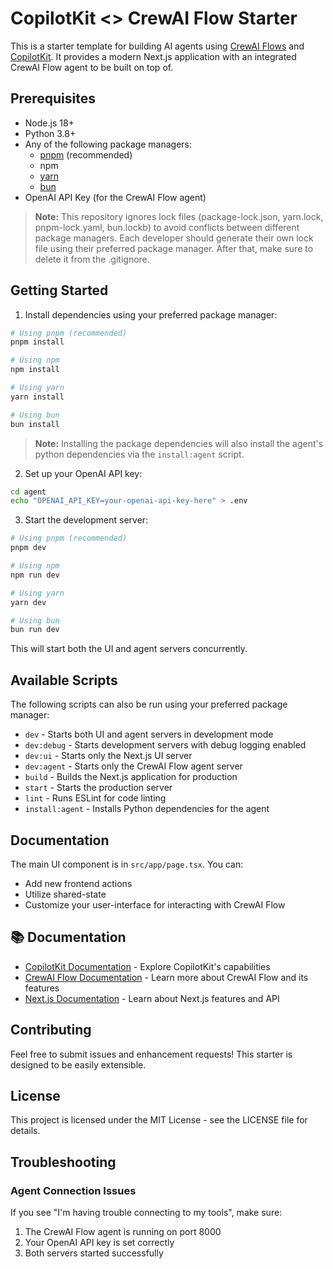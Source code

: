 # CopilotKit <> CrewAI Flow Starter

This is a starter template for building AI agents using [CrewAI Flows](https://docs.crewai.com/en/concepts/flows) and [CopilotKit](https://copilotkit.ai). It provides a modern Next.js application with an integrated CrewAI Flow agent to be built on top of.

## Prerequisites

- Node.js 18+ 
- Python 3.8+
- Any of the following package managers:
  - [pnpm](https://pnpm.io/installation) (recommended)
  - npm
  - [yarn](https://classic.yarnpkg.com/lang/en/docs/install/#mac-stable)
  - [bun](https://bun.sh/)
- OpenAI API Key (for the CrewAI Flow agent)

> **Note:** This repository ignores lock files (package-lock.json, yarn.lock, pnpm-lock.yaml, bun.lockb) to avoid conflicts between different package managers. Each developer should generate their own lock file using their preferred package manager. After that, make sure to delete it from the .gitignore.

## Getting Started

1. Install dependencies using your preferred package manager:
```bash
# Using pnpm (recommended)
pnpm install

# Using npm
npm install

# Using yarn
yarn install

# Using bun
bun install
```

> **Note:** Installing the package dependencies will also install the agent's python dependencies via the `install:agent` script.


2. Set up your OpenAI API key:
```bash
cd agent
echo "OPENAI_API_KEY=your-openai-api-key-here" > .env
```

3. Start the development server:
```bash
# Using pnpm (recommended)
pnpm dev

# Using npm
npm run dev

# Using yarn
yarn dev

# Using bun
bun run dev
```

This will start both the UI and agent servers concurrently.

## Available Scripts
The following scripts can also be run using your preferred package manager:
- `dev` - Starts both UI and agent servers in development mode
- `dev:debug` - Starts development servers with debug logging enabled
- `dev:ui` - Starts only the Next.js UI server
- `dev:agent` - Starts only the CrewAI Flow agent server
- `build` - Builds the Next.js application for production
- `start` - Starts the production server
- `lint` - Runs ESLint for code linting
- `install:agent` - Installs Python dependencies for the agent

## Documentation

The main UI component is in `src/app/page.tsx`. You can:
- Add new frontend actions
- Utilize shared-state
- Customize your user-interface for interacting with CrewAI Flow

## 📚 Documentation

- [CopilotKit Documentation](https://docs.copilotkit.ai) - Explore CopilotKit's capabilities
- [CrewAI Flow Documentation](https://docs.crewai.com/en/concepts/flows) - Learn more about CrewAI Flow and its features
- [Next.js Documentation](https://nextjs.org/docs) - Learn about Next.js features and API

## Contributing

Feel free to submit issues and enhancement requests! This starter is designed to be easily extensible.

## License

This project is licensed under the MIT License - see the LICENSE file for details.

## Troubleshooting

### Agent Connection Issues
If you see "I'm having trouble connecting to my tools", make sure:
1. The CrewAI Flow agent is running on port 8000
2. Your OpenAI API key is set correctly
3. Both servers started successfully

